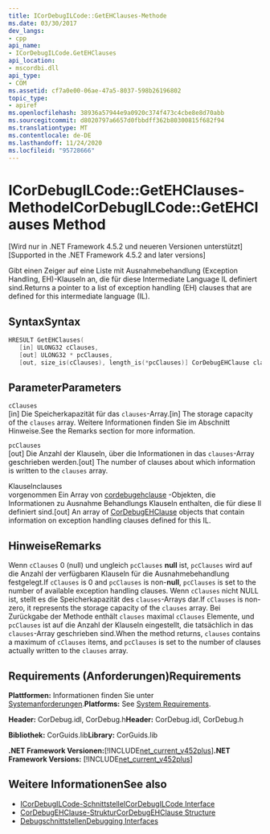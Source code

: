 ```yaml
---
title: ICorDebugILCode::GetEHClauses-Methode
ms.date: 03/30/2017
dev_langs:
- cpp
api_name:
- ICorDebugILCode.GetEHClauses
api_location:
- mscordbi.dll
api_type:
- COM
ms.assetid: cf7a0e00-06ae-47a5-8037-598b26196802
topic_type:
- apiref
ms.openlocfilehash: 38936a57944e9a0920c374f473c4cbe8e8d70abb
ms.sourcegitcommit: d8020797a6657d0fbbdff362b80300815f682f94
ms.translationtype: MT
ms.contentlocale: de-DE
ms.lasthandoff: 11/24/2020
ms.locfileid: "95728666"
---
```

# <a name="icordebugilcodegetehclauses-method"></a><span data-ttu-id="6196e-102">ICorDebugILCode::GetEHClauses-Methode</span><span class="sxs-lookup"><span data-stu-id="6196e-102">ICorDebugILCode::GetEHClauses Method</span></span>

<span data-ttu-id="6196e-103">[Wird nur in .NET Framework 4.5.2 und neueren Versionen unterstützt]</span><span class="sxs-lookup"><span data-stu-id="6196e-103">[Supported in the .NET Framework 4.5.2 and later versions]</span></span>  
  
 <span data-ttu-id="6196e-104">Gibt einen Zeiger auf eine Liste mit Ausnahmebehandlung (Exception Handling, EH)-Klauseln an, die für diese Intermediate Language IL definiert sind.</span><span class="sxs-lookup"><span data-stu-id="6196e-104">Returns a pointer to a list of exception handling (EH) clauses that are defined for this intermediate language (IL).</span></span>  
  
## <a name="syntax"></a><span data-ttu-id="6196e-105">Syntax</span><span class="sxs-lookup"><span data-stu-id="6196e-105">Syntax</span></span>  
  
```cpp
HRESULT GetEHClauses(  
   [in] ULONG32 cClauses,  
   [out] ULONG32 * pcClauses,  
   [out, size_is(cClauses), length_is(*pcClauses)] CorDebugEHClause clauses[]);  
```  
  
## <a name="parameters"></a><span data-ttu-id="6196e-106">Parameter</span><span class="sxs-lookup"><span data-stu-id="6196e-106">Parameters</span></span>  

 `cClauses`  
 <span data-ttu-id="6196e-107">[in] Die Speicherkapazität für das `clauses`-Array.</span><span class="sxs-lookup"><span data-stu-id="6196e-107">[in] The storage capacity of the `clauses` array.</span></span> <span data-ttu-id="6196e-108">Weitere Informationen finden Sie im Abschnitt Hinweise.</span><span class="sxs-lookup"><span data-stu-id="6196e-108">See the Remarks section for more information.</span></span>  
  
 `pcClauses`  
 <span data-ttu-id="6196e-109">[out] Die Anzahl der Klauseln, über die Informationen in das `clauses`-Array geschrieben werden.</span><span class="sxs-lookup"><span data-stu-id="6196e-109">[out] The number of clauses about which information is written to the `clauses` array.</span></span>  
  
 <span data-ttu-id="6196e-110">Klauseln</span><span class="sxs-lookup"><span data-stu-id="6196e-110">clauses</span></span>  
 <span data-ttu-id="6196e-111">vorgenommen Ein Array von [cordebugehclause](cordebugehclause-structure.md) -Objekten, die Informationen zu Ausnahme Behandlungs Klauseln enthalten, die für diese Il definiert sind.</span><span class="sxs-lookup"><span data-stu-id="6196e-111">[out] An array of [CorDebugEHClause](cordebugehclause-structure.md) objects that contain information on exception handling clauses defined for this IL.</span></span>  
  
## <a name="remarks"></a><span data-ttu-id="6196e-112">Hinweise</span><span class="sxs-lookup"><span data-stu-id="6196e-112">Remarks</span></span>  

 <span data-ttu-id="6196e-113">Wenn `cClauses` 0 (null) und ungleich `pcClauses` **null** ist, `pcClauses` wird auf die Anzahl der verfügbaren Klauseln für die Ausnahmebehandlung festgelegt.</span><span class="sxs-lookup"><span data-stu-id="6196e-113">If `cClauses` is 0 and `pcClauses` is non-**null**, `pcClauses` is set to the number of available exception handling clauses.</span></span> <span data-ttu-id="6196e-114">Wenn `cClauses` nicht NULL ist, stellt es die Speicherkapazität des `clauses`-Arrays dar.</span><span class="sxs-lookup"><span data-stu-id="6196e-114">If `cClauses` is non-zero, it represents the storage capacity of the `clauses` array.</span></span> <span data-ttu-id="6196e-115">Bei Zurückgabe der Methode enthält `clauses` maximal `cClauses` Elemente, und `pcClauses` ist auf die Anzahl der Klauseln eingestellt, die tatsächlich in das `clauses`-Array geschrieben sind.</span><span class="sxs-lookup"><span data-stu-id="6196e-115">When the method returns, `clauses` contains a maximum of `cClauses` items, and `pcClauses` is set to the number of clauses actually written to the `clauses` array.</span></span>  
  
## <a name="requirements"></a><span data-ttu-id="6196e-116">Requirements (Anforderungen)</span><span class="sxs-lookup"><span data-stu-id="6196e-116">Requirements</span></span>  

 <span data-ttu-id="6196e-117">**Plattformen:** Informationen finden Sie unter [Systemanforderungen](../../get-started/system-requirements.md).</span><span class="sxs-lookup"><span data-stu-id="6196e-117">**Platforms:** See [System Requirements](../../get-started/system-requirements.md).</span></span>  
  
 <span data-ttu-id="6196e-118">**Header:** CorDebug.idl, CorDebug.h</span><span class="sxs-lookup"><span data-stu-id="6196e-118">**Header:** CorDebug.idl, CorDebug.h</span></span>  
  
 <span data-ttu-id="6196e-119">**Bibliothek:** CorGuids.lib</span><span class="sxs-lookup"><span data-stu-id="6196e-119">**Library:** CorGuids.lib</span></span>  
  
 <span data-ttu-id="6196e-120">**.NET Framework Versionen:**[!INCLUDE[net_current_v452plus](../../../../includes/net-current-v452plus-md.md)]</span><span class="sxs-lookup"><span data-stu-id="6196e-120">**.NET Framework Versions:** [!INCLUDE[net_current_v452plus](../../../../includes/net-current-v452plus-md.md)]</span></span>  
  
## <a name="see-also"></a><span data-ttu-id="6196e-121">Weitere Informationen</span><span class="sxs-lookup"><span data-stu-id="6196e-121">See also</span></span>

- [<span data-ttu-id="6196e-122">ICorDebugILCode-Schnittstelle</span><span class="sxs-lookup"><span data-stu-id="6196e-122">ICorDebugILCode Interface</span></span>](icordebugilcode-interface.md)
- [<span data-ttu-id="6196e-123">CorDebugEHClause-Struktur</span><span class="sxs-lookup"><span data-stu-id="6196e-123">CorDebugEHClause Structure</span></span>](cordebugehclause-structure.md)
- [<span data-ttu-id="6196e-124">Debugschnittstellen</span><span class="sxs-lookup"><span data-stu-id="6196e-124">Debugging Interfaces</span></span>](debugging-interfaces.md)
